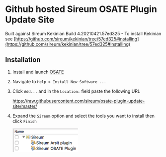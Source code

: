 # Github hosted Sireum OSATE Plugin Update Site

Built against Sireum Kekinian Build 4.20210421.57ed325 - To install Kekinian see [https://github.com/sireum/kekinian/tree/57ed325#installing](https://github.com/sireum/kekinian/tree/57ed325#installing)

## Installation
1. Install and launch [OSATE](http://osate.org/download-and-install.html)
2. Navigate to ``Help > Install New Software ...``
3. Click ``Add...`` and in the ``Location:`` field paste the following URL

    https://raw.githubusercontent.com/sireum/osate-plugin-update-site/master/
  
4. Expand the ``Sireum`` option and select the tools you want to install then click ``Finish``

   ![tool-options](resources/tool-options.png)
